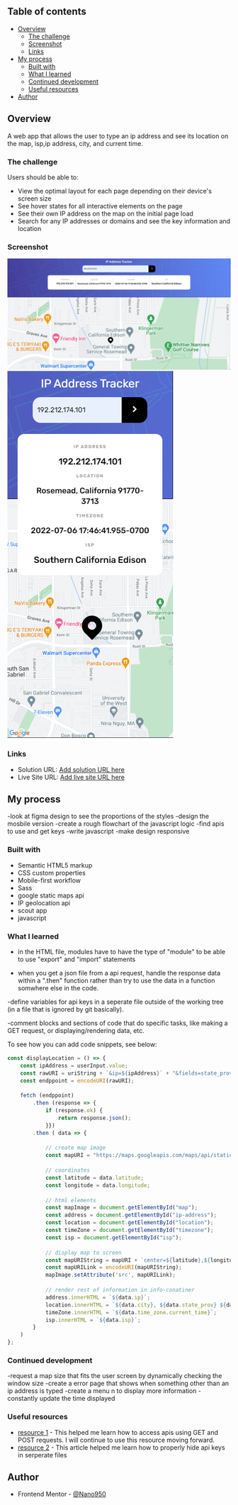 
## Table of contents

- [Overview](#overview)
  - [The challenge](#the-challenge)
  - [Screenshot](#screenshot)
  - [Links](#links)
- [My process](#my-process)
  - [Built with](#built-with)
  - [What I learned](#what-i-learned)
  - [Continued development](#continued-development)
  - [Useful resources](#useful-resources)
- [Author](#author)

## Overview
A web app that allows the user to type an ip address and see its location on the map, isp,ip address, city, and current time.
### The challenge

Users should be able to:

- View the optimal layout for each page depending on their device's screen size
- See hover states for all interactive elements on the page
- See their own IP address on the map on the initial page load
- Search for any IP addresses or domains and see the key information and location

### Screenshot

![](./Screenshot%202022-07-06%20204332.png)
![](./Screenshot%202022-07-06%20204747.png)

### Links

- Solution URL: [Add solution URL here](https://your-solution-url.com)
- Live Site URL: [Add live site URL here](https://your-live-site-url.com)

## My process
-look at figma design to see the proportions of the styles
-design the mosbile version
-create a rough flowchart of the javascript logic
-find apis to use and get keys
-write javascript
-make design responsive


### Built with

- Semantic HTML5 markup
- CSS custom properties
- Mobile-first workflow
- Sass
- google static maps api
- IP geolocation api
- scout app
- javascript

### What I learned

- in the HTML file, modules have to have the type of "module" to be able to use "export" and "import" statements

- when you get a json file from a api request, handle the response data within a ".then" function rather than try to use the data in a function somwhere else in the code.

-define variables for api keys in a seperate file outside of the working tree (in a file that is ignored by git basically).

-comment blocks and sections of code that do specific tasks, like making a GET request, or displaying/rendering data, etc.

To see how you can add code snippets, see below:

```js
const displayLocation = () => {
    const ipAddress = userInput.value;
    const rawURI = uriString + `&ip=${ipAddress}` + "&fields=state_prov,city,zipcode,latitude,longitude,isp,time_zone";
    const endppoint = encodeURI(rawURI);

    fetch (endppoint)
        .then (response => {
            if (response.ok) {
                return response.json();
            }})
        .then ( data => {

            // create map image
            const mapURI = "https://maps.googleapis.com/maps/api/staticmap?";
            
            // coordinates
            const latitude = data.latitude;
            const longitude = data.longitude;

            // html elements
            const mapImage = document.getElementById("map");
            const address = document.getElementById("ip-address");
            const location = document.getElementById("location");
            const timeZone = document.getElementById("timezone");
            const isp = document.getElementById("isp");

            // display map to screen
            const mapURIString = mapURI + `center=${latitude},${longitude}` + "&zoom=15&size=6000x3000&" + `key=${mapAPI}`;
            const mapURILink = encodeURI(mapURIString);
            mapImage.setAttribute('src', mapURILink);

            // render rest of information in info-conatiner
            address.innerHTML = `${data.ip}`;
            location.innerHTML = `${data.city}, ${data.state_prov} ${data.zipcode}`;
            timeZone.innerHTML = `${data.time_zone.current_time}`;
            isp.innerHTML = `${data.isp}`;
        }       
    )     
};
```
### Continued development

-request a map size that fits the user screen by dynamically checking the window size
-create a error page that shows when something other than an ip address is typed
-create a menu n to display more information 
-constantly update the time displayed

### Useful resources

- [resource 1](https://www.codecademy.com) - This helped me learn how to access apis using GET and POST requests. I will continue to use this resource moving forward.
- [resource 2](https://bobbyhadz.com/blog/javascript-import-variables-from-another-file) - This article helped me learn how to properly hide api keys in serperate files
## Author

- Frontend Mentor - [@Nano950](https://www.frontendmentor.io/profile/Nano950)

